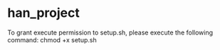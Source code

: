 # han_project

To grant execute permission to setup.sh, please execute the following command:
chmod +x setup.sh
